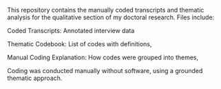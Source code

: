 This repository contains the manually coded transcripts and thematic analysis for the qualitative section of my doctoral research. Files include:

Coded Transcripts: Annotated interview data


Thematic Codebook: List of codes with definitions, 


Manual Coding Explanation: How codes were grouped into themes, 


Coding was conducted manually without software, using a grounded thematic approach.
